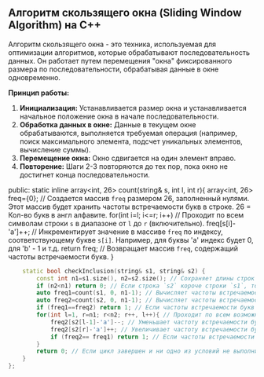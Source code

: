 ## Алгоритм скользящего окна (Sliding Window Algorithm) на C++

Алгоритм скользящего окна - это техника, используемая для оптимизации алгоритмов, которые обрабатывают последовательность данных. Он работает путем перемещения "окна" фиксированного размера по последовательности, обрабатывая данные в окне одновременно. 

**Принцип работы:**

1. **Инициализация:** Устанавливается размер окна и устанавливается начальное положение окна в начале последовательности.
2. **Обработка данных в окне:**  Данные в текущем окне обрабатываются, выполняется требуемая операция (например, поиск максимального элемента, подсчет уникальных элементов, вычисление суммы).
3. **Перемещение окна:** Окно сдвигается на один элемент вправо.
4. **Повторение:** Шаги 2-3 повторяются до тех пор, пока окно не достигнет конца последовательности.


public:
    static inline array<int, 26> count(string& s, int l, int r){
        array<int, 26> freq={0}; // Создается массив `freq` размером 26, заполненный нулями. Этот массив будет хранить частоты встречаемости букв в строке. 26 = Кол-во букв в англ алфавите.
        for(int i=l; i<=r; i++) // Проходит по всем символам строки `s` в диапазоне от `l` до `r` (включительно).
            freq[s[i]-'a']++; // Инкрементирует значение в массиве `freq` по индексу, соответствующему букве `s[i]`. Например, для буквы 'a' индекс будет 0, для 'b' - 1 и т.д.
        return freq; // Возвращает массив `freq`, содержащий частоты встречаемости букв.
    }
    
```c++
    static bool checkInclusion(string& s1, string& s2) {
        const int n1=s1.size(), n2=s2.size(); // Сохраняет длины строк `s1` и `s2` в переменные `n1` и `n2` соответственно.
        if (n2<n1) return 0; // Если строка `s2` короче строки `s1`, то `s1` не может быть подстрокой `s2`, возвращает `false`.
        auto freq1=count(s1, 0, n1-1); // Вычисляет частоты встречаемости букв в строке `s1` с помощью функции `count` и сохраняет результат в `freq1`.
        auto freq2=count(s2, 0, n1-1); // Вычисляет частоты встречаемости букв в строке `s2` с помощью функции `count` и сохраняет результат в `freq2`.
        if (freq1==freq2) return 1; // Если частоты встречаемости букв в `s1` и `s2` совпадают, то `s1` является подстрокой `s2`, возвращает `true`.
        for(int l=1, r=n1; r<n2; r++, l++){ // Проходит по всем возможным подстрокам в `s2`, длина которых равна длине `s1`.
            freq2[s2[l-1]-'a']--; // Уменьшает частоту встречаемости буквы `s2[l-1]` в `freq2`. 
            freq2[s2[r]-'a']++; // Увеличивает частоту встречаемости буквы `s2[r]` в `freq2`. 
            if (freq2== freq1) return 1; // Если частоты встречаемости букв в `freq1` и `freq2` совпадают, то `s1` является подстрокой `s2`, возвращает `true`.
        }
        return 0; // Если цикл завершен и ни одно из условий не выполнилось, то `s1` не является подстрокой `s2`, возвращает `false`.
    }
};
```
